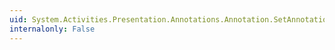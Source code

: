 ```yaml
---
uid: System.Activities.Presentation.Annotations.Annotation.SetAnnotationText(System.Object,System.String)
internalonly: False
---
```

